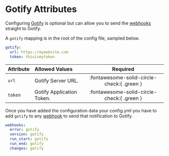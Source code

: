 # Gotify Attributes

Configuring [Gotify](https://gotify.net/) is optional but can allow you to send the [webhooks](webhooks.md) straight to Gotify.

A `gotify` mapping is in the root of the config file, sampled below.

```yaml title="config.yml Goify sample"
gotify:
  url: https://mywebsite.com
  token: thisismytoken
```

| Attribute | Allowed Values            |                  Required                  |
|:----------|:--------------------------|:------------------------------------------:|
| `url`     | Gotify Server URL.        | :fontawesome-solid-circle-check:{ .green } |
| `token`   | Gotify Application Token. | :fontawesome-solid-circle-check:{ .green } |

Once you have added the configuration data your config.yml you have to add `gotify` to any [webhook](webhooks.md) to send that notification to Gotify.

```yaml title="config.yml Gotify webhooks sample"
webhooks:
  error: gotify
  version: gotify
  run_start: gotify
  run_end: gotify
  changes: gotify
```
